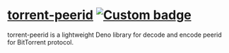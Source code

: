 # [torrent-peerid](https://deno.land/x/dt_torrent_peerid) [![Custom badge](https://img.shields.io/endpoint?url=https%3A%2F%2Fdeno-visualizer.danopia.net%2Fshields%2Flatest-version%2Fx%2Fdt_torrent_peerid%2Fmod.ts)](https://deno.land/x/dt_torrent_peerid)

torrent-peerid is a lightweight Deno library for decode and encode peerid for BitTorrent protocol.

